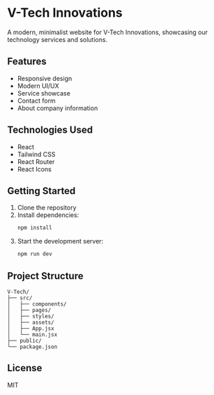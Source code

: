 # V-Tech Innovations

A modern, minimalist website for V-Tech Innovations, showcasing our technology services and solutions.

## Features

- Responsive design
- Modern UI/UX
- Service showcase
- Contact form
- About company information

## Technologies Used

- React
- Tailwind CSS
- React Router
- React Icons

## Getting Started

1. Clone the repository
2. Install dependencies:
   ```bash
   npm install
   ```
3. Start the development server:
   ```bash
   npm run dev
   ```

## Project Structure

```
V-Tech/
├── src/
│   ├── components/
│   ├── pages/
│   ├── styles/
│   ├── assets/
│   ├── App.jsx
│   └── main.jsx
├── public/
└── package.json
```

## License

MIT 